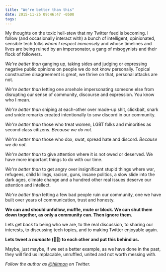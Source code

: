 ```yaml
---
title: "We're better than this"
date: 2015-11-25 09:46:47 -0500
tags: 
---
```


<span class="light">My thoughts on the toxic hell-stew that my Twitter feed is becoming. I follow (and occasionally interact with) a bunch of intelligent, opinionated, sensible tech folks *whom I respect immensely* and whose timelines and lives are being ruined by an impersonator, a gang of misogynists and their flock of followers.</span>

*We're better than* ganging up, taking sides and judging or expressing negative public opinions on people we do not know personally. Topical constructive disagreement is great, we thrive on that, personal attacks are not.

*We're better than* letting one arsehole impersonating someone else from disrupting our sense of community, discourse and expression. You know who I mean.

*We're better than* sniping at each-other over made-up shit, clickbait, snark and snide remarks created intentionally to sow discord in our community.

*We're better than* those who treat women, LGBT folks and minorities as second class citizens. *Because we do not.*

*We're better than* those who dox, swat, spread hate and discord. *Because we do not.*

*We're better than* to give attention where it is not owed or deserved. We have more important things to do with our time.

*We're better than* to get angry over insignificant stupid things where war, refugees, child killings, racism, guns, insane politics, a slow slide into the dark ages, climate change and a hundred other real issues deserve our attention and intellect.

*We're better than* letting a few bad people ruin our community, one we have built over years of communication, trust and honesty.

**We can and should unfollow, muffle, mute or block. We can shut them down together, as only a community can. Then ignore them.**

Lets get back to being who we are, to the real discussion, to sharing our interests, to discussing tech topics, and to making Twitter enjoyable again. 

**Lets tweet a *namaste* (🙏🏽) to each other and put this behind us.**

Maybe, just maybe, if we set a better example, as we have done in the past, they will find us implacable, unruffled, united and not worth messing with.

*Follow the author as [@hiltmon](https://twitter.com/hiltmon) on Twitter.*
